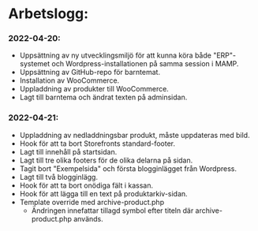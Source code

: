 
# Arbetslogg: 


### 2022-04-20:
- Uppsättning av ny utvecklingsmiljö för att kunna köra både "ERP"-systemet och Wordpress-installationen på samma session i MAMP. 
- Uppsättning av GitHub-repo för barntemat. 
- Installation av WooCommerce. 
- Uppladdning av produkter till WooCommerce. 
- Lagt till barntema och ändrat texten på adminsidan.


### 2022-04-21:
- Uppladdning av nedladdningsbar produkt, måste uppdateras med bild.
- Hook för att ta bort Storefronts standard-footer.
- Lagt till innehåll på startsidan.
- Lagt till tre olika footers för de olika delarna på sidan.
- Tagit bort "Exempelsida" och första blogginlägget från Wordpress.
- Lagt till två blogginlägg.
- Hook för att ta bort onödiga fält i kassan.
- Hook för att lägga till en text på produktarkiv-sidan. 
- Template override med archive-product.php
    - Ändringen innefattar tillagd symbol efter titeln där archive-product.php används.